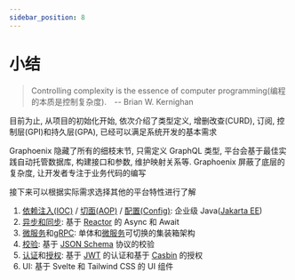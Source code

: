 ```yaml
---
sidebar_position: 8
---
```


# 小结

> Controlling complexity is the essence of computer programming(编程的本质是控制复杂度).&emsp;-- Brian W. Kernighan

目前为止, 从项目的初始化开始, 依次介绍了类型定义, 增删改查(CURD), 订阅, 控制层(GPI)和持久层(GPA), 已经可以满足系统开发的基本需求

Graphoenix 隐藏了所有的细枝末节, 只需定义 GraphQL 类型, 平台会基于最佳实践自动托管数据库, 构建接口和参数, 维护映射关系等. Graphoenix 屏蔽了底层的复杂度, 让开发者专注于业务代码的编写

接下来可以根据实际需求选择其他的平台特性进行了解

1. [依赖注入(IOC)](/docs/jakarta-ee/inject) / [切面(AOP)](/docs/jakarta-ee/interceptor) / [配置(Config)](/docs/jakarta-ee/config): 企业级 Java([Jakarta EE](https://jakarta.ee/))
2. [异步和同步](/docs/jakarta-ee/reactor): 基于 [Reactor](https://projectreactor.io/) 的 Async 和 Await
3. [微服务](/docs/distributed/microservices)和[gRPC](/docs/distributed/grpc): 单体和[微服务](https://microservices.io/)可切换的集装箱架构
4. [校验](/docs/validation/json-schema): 基于 [JSON Schema](https://json-schema.org/) 协议的校验
5. [认证](/docs/auth/authentication)和[授权](/docs/auth/authorization): 基于 [JWT](https://jwt.io/) 的认证和基于 [Casbin](https://casbin.org/) 的授权
6. UI: 基于 Svelte 和 Tailwind CSS 的 UI 组件

